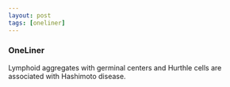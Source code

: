```yaml
---
layout: post
tags: [oneliner]
---
```



### OneLiner

Lymphoid aggregates with germinal centers and Hurthle cells are associated with Hashimoto disease.
